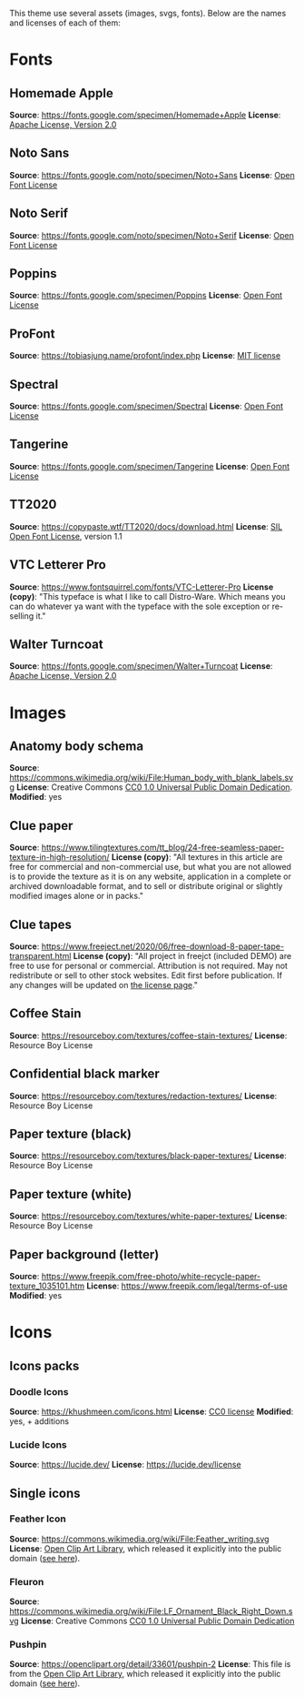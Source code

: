 This theme use several assets (images, svgs, fonts). Below are the names and licenses of each of them:

Fonts
=====

Homemade Apple
--------------

**Source**: https://fonts.google.com/specimen/Homemade+Apple
**License**: [Apache License, Version 2.0](https://www.apache.org/licenses/LICENSE-2.0)

Noto Sans
---------

**Source**: https://fonts.google.com/noto/specimen/Noto+Sans
**License**: [Open Font License](https://openfontlicense.org/)

Noto Serif
----------

**Source**: https://fonts.google.com/noto/specimen/Noto+Serif
**License**: [Open Font License](https://openfontlicense.org/)

Poppins
-------

**Source**: https://fonts.google.com/specimen/Poppins
**License**: [Open Font License](https://openfontlicense.org/)

ProFont
-------

**Source**: https://tobiasjung.name/profont/index.php
**License**: [MIT license](https://opensource.org/license/mit)

Spectral
--------

**Source**: https://fonts.google.com/specimen/Spectral
**License**: [Open Font License](https://openfontlicense.org/)

Tangerine
---------

**Source**: https://fonts.google.com/specimen/Tangerine
**License**: [Open Font License](https://openfontlicense.org/)

TT2020
------

**Source**: https://copypaste.wtf/TT2020/docs/download.html
**License**: [SIL Open Font License](https://openfontlicense.org/#5667e9e4), version 1.1

VTC Letterer Pro
----------------

**Source**: https://www.fontsquirrel.com/fonts/VTC-Letterer-Pro
**License (copy)**: "This typeface is what I like to call Distro-Ware. Which means you can do whatever ya want with the typeface with the sole exception or re-selling it."

Walter Turncoat
---------------

**Source**: https://fonts.google.com/specimen/Walter+Turncoat
**License**: [Apache License, Version 2.0](https://www.apache.org/licenses/LICENSE-2.0)



Images
======

Anatomy body schema
-------------------

**Source**: https://commons.wikimedia.org/wiki/File:Human_body_with_blank_labels.svg
**License**: Creative Commons [CC0 1.0 Universal Public Domain Dedication](https://creativecommons.org/publicdomain/zero/1.0/deed.en).
**Modified**: yes

Clue paper
----------

**Source**: https://www.tilingtextures.com/tt_blog/24-free-seamless-paper-texture-in-high-resolution/
**License (copy)**: "All textures in this article are free for commercial and non-commercial use, but what you are not allowed is to provide the texture as it is on any website, application in a complete or archived downloadable format, and to sell or distribute original or slightly modified images alone or in packs."

Clue tapes
----------

**Source**: https://www.freeject.net/2020/06/free-download-8-paper-tape-transparent.html
**License (copy)**: "All project in freejct (included DEMO) are free to use for personal or commercial. Attribution is not required. May not redistribute or sell to other stock websites. Edit first before publication. If any changes will be updated on [the license page](https://www.freeject.net/p/lisen.html)."

Coffee Stain
------------

**Source**: https://resourceboy.com/textures/coffee-stain-textures/
**License**: Resource Boy License


Confidential black marker
-------------------------

**Source**: https://resourceboy.com/textures/redaction-textures/
**License**: Resource Boy License

Paper texture (black)
---------------------

**Source**: https://resourceboy.com/textures/black-paper-textures/
**License**: Resource Boy License

Paper texture (white)
---------------------

**Source**: https://resourceboy.com/textures/white-paper-textures/
**License**: Resource Boy License

Paper background (letter)
--------------------------

**Source**: https://www.freepik.com/free-photo/white-recycle-paper-texture_1035101.htm
**License**: https://www.freepik.com/legal/terms-of-use
**Modified**: yes




Icons
=====

Icons packs
-----------

### Doodle Icons

**Source**: https://khushmeen.com/icons.html
**License**: [CC0 license](https://creativecommons.org/public-domain/cc0/)
**Modified**: yes, + additions

### Lucide Icons

**Source**: https://lucide.dev/
**License**: https://lucide.dev/license

Single icons
------------

### Feather Icon

**Source**: https://commons.wikimedia.org/wiki/File:Feather_writing.svg
**License**: [Open Clip Art Library](https://openclipart.org/), which released it explicitly into the public domain ([see here](https://openclipart.org/share)).

### Fleuron

**Source**: https://commons.wikimedia.org/wiki/File:LF_Ornament_Black_Right_Down.svg
**License**: Creative Commons [CC0 1.0 Universal Public Domain Dedication](https://creativecommons.org/publicdomain/zero/1.0/deed.en)

### Pushpin

**Source**: https://openclipart.org/detail/33601/pushpin-2
**License**: This file is from the [Open Clip Art Library](https://openclipart.org/), which released it explicitly into the public domain ([see here](https://openclipart.org/share)).